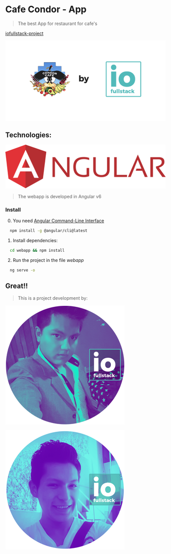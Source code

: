 # Cafe Condor - App
> The best App for restaurant for cafe's

[iofullstack-project](http://www.iofullstack.com/)

![condor-cafe app](https://raw.githubusercontent.com/iofullstack/condor-cafe/master/docs/cafe-condor.png)

## Technologies:
![angular](https://raw.githubusercontent.com/iofullstack/condor-cafe/master/docs/angular.svg)

> The webapp is developed in Angular v6
### Install

0. You need [Angular Command-Line Interface](https://cli.angular.io/)
```sh
  npm install -g @angular/cli@latest
```

1. Install dependencies:
```sh
  cd webapp && npm install
```

2. Run the project in the file *webapp*
```sh
  ng serve -o
```

## Great!!
> This is a project development by:

![Gary Guzman](https://raw.githubusercontent.com/iofullstack/condor-cafe/master/docs/perfil-gary.png)

![Jose Chirinos](https://raw.githubusercontent.com/iofullstack/condor-cafe/master/docs/perfil-jose.png)
